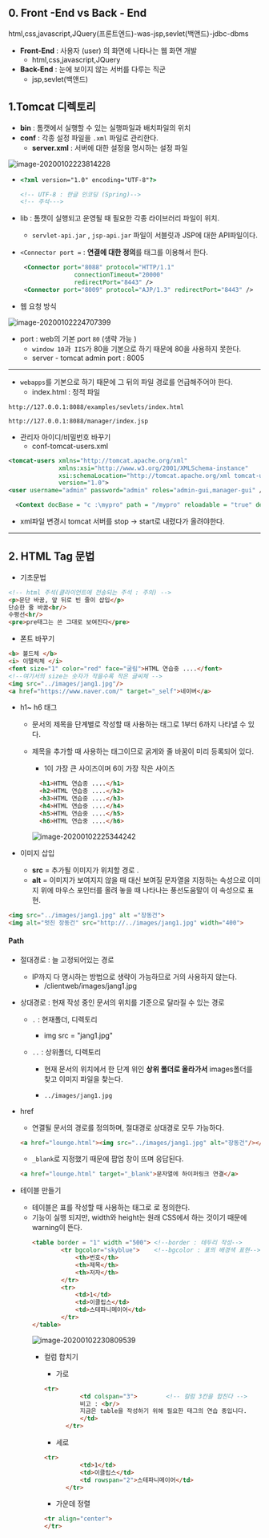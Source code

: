 ## 0. Front -End vs Back - End

html,css,javascript,JQuery(프론트엔드)-was-jsp,sevlet(백앤드)-jdbc-dbms

* **Front-End** : 사용자 (user) 의 화면에 나타나는 웹 화면 개발
  * html,css,javascript,JQuery
* **Back-End** : 눈에 보이지 않는 서버를 다루는 직군
  * jsp,sevlet(백앤드)

## 1.Tomcat 디렉토리

* **bin** : 톰캣에서 실행할 수 있는 실행파일과 배치파일의 위치
* **conf** : 각종 설정 파일을 `.xml` 파일로 관리한다.
  * **server.xml**  : 서버에 대한 설정을 명시하는 설정 파일

![image-20200102223814228](images/image-20200102223814228.png)

* ```html
  <?xml version="1.0" encoding="UTF-8"?>
  
  <!-- UTF-8 : 한글 인코딩 (Spring)-->
  <!-- 주석--->
  ```

* lib : 톰캣이 실행되고 운영될 때 필요한 각종 라이브러리 파일이 위치.

  * `servlet-api.jar` , `jsp-api.jar` 파일이 서블릿과 JSP에 대한 API파일이다.



* `<Connector port =`  : **연결에 대한 정의**를 태그를 이용해서 한다.

  ```xml
   <Connector port="8088" protocol="HTTP/1.1"
                 connectionTimeout="20000"
                 redirectPort="8443" />
   <Connector port="8009" protocol="AJP/1.3" redirectPort="8443" />
  ```

* 웹 요청 방식 

![image-20200102224707399](images/image-20200102224707399.png)

* port : web의 기본 port `80` (생략 가능 )
  * `window 10`과` IIS`가 80을 기본으로 하기 때문에 80을 사용하지 못한다.        
  * server - tomcat admin port : 8005   

---

* `webapps`를 기본으로 하기 때문에 그 뒤의 파일 경로를 언급해주어야 한다.
  * index.html : 정적 파일

``` 
http://127.0.0.1:8088/examples/sevlets/index.html

http://127.0.0.1:8088/manager/index.jsp
```

* 관리자 아이디/비밀번호 바꾸기
  * conf-tomcat-users.xml

```xml
<tomcat-users xmlns="http://tomcat.apache.org/xml"
              xmlns:xsi="http://www.w3.org/2001/XMLSchema-instance"
              xsi:schemaLocation="http://tomcat.apache.org/xml tomcat-users.xsd"
              version="1.0">
<user username="admin" password="admin" roles="admin-gui,manager-gui" />
```

``` xml
  <Context docBase = "c :\mypro" path = "/mypro" reloadable = "true" debug="0"/>
```

  * xml파일 변경시 tomcat 서버를 stop -> start로 내렸다가 올려야한다.
---

## 2. HTML Tag 문법

* 기초문법


```html
<!-- html 주석(클라이언트에 전송되는 주석 : 주의) -->
<p>문단 바꿈, 앞 뒤로 빈 줄이 삽입</p>
단순한 줄 바꿈<br/>
수평선<hr/>
<pre>pre태그는 쓴 그대로 보여진다</pre>
```

* 폰트 바꾸기

``` html
<b> 볼드체 </b>
<i> 이탤릭체 </i>
<font size="1" color="red" face="굴림">HTML 연습중 ....</font>
<!--여기서의 size는 숫자가 작을수록 작은 글씨체 -->
<img src="../images/jang1.jpg"/>
<a href="https://www.naver.com/" target="_self">네이버</a>
```

* h1~ h6 태그
  
  * 문서의 제목을 단계별로 작성할 때 사용하는 태그로 1부터 6까지 나타낼 수 있다.
  
  * 제목을 추가할 때 사용하는 태그이므로 굵게와 줄 바꿈이 미리 등록되어 있다.
  
    *  1이 가장 큰 사이즈이며 6이 가장 작은 사이즈
  
      ``` html
      	<h1>HTML 연습중 ....</h1> 
      	<h2>HTML 연습중 ....</h2>
      	<h3>HTML 연습중 ....</h3>
      	<h4>HTML 연습중 ....</h4>
      	<h5>HTML 연습중 ....</h5>
      	<h6>HTML 연습중 ....</h6>
      ```
  
      ![image-20200102225344242](images/image-20200102225344242.png)
  
* 이미지 삽입
  
  * **src**  = 추가될 이미지가 위치할 경로 .
  * **alt** = 이미지가 보여지지 않을 때 대신 보여질 문자열을 지정하는 속성으로 이미지 위에 마우스 포인터를 올려 놓을 때 나타나는 풍선도움말이 이 속성으로 표현.

``` html
<img src="../images/jang1.jpg" alt ="장동건">
<img alt="멋진 장동건" src="http://../images/jang1.jpg" width="400">
```

#### Path

* 절대경로 : 늘 고정되어있는 경로

  * IP까지 다 명시하는 방법으로 생략이 가능하므로 거의 사용하지 않는다.
    * /clientweb/images/jang1.jpg

* 상대경로 : 현재 작성 중인 문서의 위치를 기준으로 달라질 수 있는 경로

  * `.` : 현재폴더, 디렉토리

    * img src = "jang1.jpg"

  * `..` : 상위폴더, 디렉토리

    * 현재 문서의 위치에서 한 단계 위인 **상위 폴더로 올라가서** images폴더를 찾고 이미지 파일을 찾는다.

    * ``` html
      ../images/jang1.jpg
      ```

* href

  * 연결될 문서의 경로를 정의하며, 절대경로 상대경로 모두 가능하다.

  ``` html
  <a href="lounge.html"><img src="../images/jang1.jpg" alt="장동건"/></a><br/>
  ```

  * `_blank`로 지정했기 때문에 팝업 창이 뜨며 응답된다.

  ```html
  <a href="lounge.html" target="_blank">문자열에 하이퍼링크 연결</a>
  ```

  



* 테이블 만들기
  * 테이블은 표를 작성할 때 사용하는 태그로 <table>로 정의한다.
  * 기능이 실행 되지만, width와 height는 원래 CSS에서 하는 것이기 때문에 warning이 뜬다.


```html
<table border = "1" width ="500"> <!--border : 테두리 작성-->
		<tr bgcolor="skyblue">    <!--bgcolor : 표의 배경색 표현-->
			<th>번호</th>
			<th>제목</th>
			<th>저자</th>
		</tr>
		<tr>
			<td>1</td>
			<td>이클립스</td>
			<td>스테파니메이어</td>
		</tr>
</table>
```

![image-20200102230809539](images/image-20200102230809539.png)

* 컬럼 합치기

  * 가로

  ```html
  <tr>
  			<td colspan="3">		<!-- 컬럼 3칸을 합친다 -->
  			비고 : <br/>
  			지금은 table을 작성하기 위해 필요한 태그의 연습 중입니다.
  			</td>
  		</tr>
  ```

  

  * 세로

  ``` html
  <tr>
  			<td>1</td>
  			<td>이클립스</td>
  			<td rowspan="2">스테파니메이어</td>
  		</tr>
  ```

  

  * 가운데 정렬

  ``` html
  <tr align="center">
  </tr>
  ```

  


